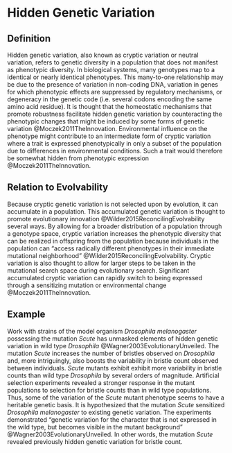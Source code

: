 Hidden Genetic Variation
========================

Definition
----------

Hidden genetic variation, also known as cryptic variation or neutral variation, refers to genetic diversity in a population that does not manifest as phenotypic diversity.
In biological systems, many genotypes map to a identical or nearly identical phenotypes.
This many-to-one relationship may be due to the presence of variation in non-coding DNA, variation in genes for which phenotypic effects are suppressed by regulatory mechanisms, or degeneracy in the genetic code (i.e.
several codons encoding the same amino acid residue).
It is thought that the homeostatic mechanisms that promote robustness facilitate hidden genetic variation by counteracting the phenotypic changes that might be induced by some forms of genetic variation @Moczek2011TheInnovation.
Environmental influence on the phenotype might contribute to an intermediate form of cryptic variation where a trait is expressed phenotypically in only a subset of the population due to differences in environmental conditions.
Such a trait would therefore be somewhat hidden from phenotypic expression @Moczek2011TheInnovation.

Relation to Evolvability
------------------------

Because cryptic genetic variation is not selected upon by evolution, it can accumulate in a population.
This accumulated genetic variation is thought to promote evolutionary innovation @Wilder2015ReconcilingEvolvability several ways.
By allowing for a broader distribution of a population through a genotype space, cryptic variation increases the phenotypic diversity that can be realized in offspring from the population because individuals in the population can “access radically different phenotypes in their immediate mutational neighborhood” @Wilder2015ReconcilingEvolvability.
Cryptic variation is also thought to allow for larger steps to be taken in the mutational search space during evolutionary search.
Significant accumulated cryptic variation can rapidly switch to being expressed through a sensitizing mutation or environmental change @Moczek2011TheInnovation.

Example
-------

Work with strains of the model organism *Drosophila melanogaster* possessing the mutation *Scute* has unmasked elements of hidden genetic variation in wild type *Drosophila* @Wagner2003EvolutionaryUnveiled.
The mutation *Scute* increases the number of bristles observed on *Drosophila* and, more intriguingly, also boosts the variability in bristle count observed between individuals.
*Scute* mutants exhibit exhibit more variability in bristle counts than wild type *Drosophila* by several orders of magnitude.
Artificial selection experiments revealed a stronger response in the mutant populations to selection for bristle counts than in wild type populations.
Thus, some of the variation of the *Scute* mutant phenotype seems to have a heritable genetic basis.
It is hypothesized that the mutation *Scute* sensitized *Drosophila melanogaster* to existing genetic variation.
The experiments demonstrated “genetic variation for the character that is not expressed in the wild type, but becomes visible in the mutant background” @Wagner2003EvolutionaryUnveiled.
In other words, the mutation *Scute* revealed previously hidden genetic variation for bristle count.
